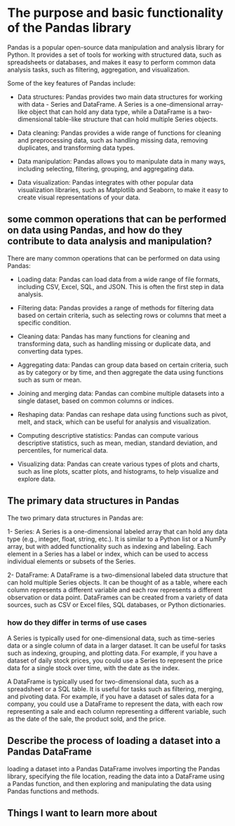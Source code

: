 # The purpose and basic functionality of the Pandas library

Pandas is a popular open-source data manipulation and analysis library for Python. It provides a set of tools for working with structured data, such as spreadsheets or databases, and makes it easy to perform common data analysis tasks, such as filtering, aggregation, and visualization.

Some of the key features of Pandas include:

* Data structures: Pandas provides two main data structures for working with data - Series and DataFrame. A Series is a one-dimensional array-like object that can hold any data type, while a DataFrame is a two-dimensional table-like structure that can hold multiple Series objects.

* Data cleaning: Pandas provides a wide range of functions for cleaning and preprocessing data, such as handling missing data, removing duplicates, and transforming data types.

* Data manipulation: Pandas allows you to manipulate data in many ways, including selecting, filtering, grouping, and aggregating data.

* Data visualization: Pandas integrates with other popular data visualization libraries, such as Matplotlib and Seaborn, to make it easy to create visual representations of your data.

## some common operations that can be performed on data using Pandas, and how do they contribute to data analysis and manipulation?

There are many common operations that can be performed on data using Pandas:

* Loading data: Pandas can load data from a wide range of file formats, including CSV, Excel, SQL, and JSON. This is often the first step in data analysis.

* Filtering data: Pandas provides a range of methods for filtering data based on certain criteria, such as selecting rows or columns that meet a specific condition.

* Cleaning data: Pandas has many functions for cleaning and transforming data, such as handling missing or duplicate data, and converting data types.

* Aggregating data: Pandas can group data based on certain criteria, such as by category or by time, and then aggregate the data using functions such as sum or mean.

* Joining and merging data: Pandas can combine multiple datasets into a single dataset, based on common columns or indices.

* Reshaping data: Pandas can reshape data using functions such as pivot, melt, and stack, which can be useful for analysis and visualization.

* Computing descriptive statistics: Pandas can compute various descriptive statistics, such as mean, median, standard deviation, and percentiles, for numerical data.

* Visualizing data: Pandas can create various types of plots and charts, such as line plots, scatter plots, and histograms, to help visualize and explore data.

## The primary data structures in Pandas
The two primary data structures in Pandas are:

1- Series: A Series is a one-dimensional labeled array that can hold any data type (e.g., integer, float, string, etc.). It is similar to a Python list or a NumPy array, but with added functionality such as indexing and labeling. Each element in a Series has a label or index, which can be used to access individual elements or subsets of the Series.

2- DataFrame: A DataFrame is a two-dimensional labeled data structure that can hold multiple Series objects. It can be thought of as a table, where each column represents a different variable and each row represents a different observation or data point. DataFrames can be created from a variety of data sources, such as CSV or Excel files, SQL databases, or Python dictionaries.

### how do they differ in terms of use cases
A Series is typically used for one-dimensional data, such as time-series data or a single column of data in a larger dataset. It can be useful for tasks such as indexing, grouping, and plotting data. For example, if you have a dataset of daily stock prices, you could use a Series to represent the price data for a single stock over time, with the date as the index.

A DataFrame is typically used for two-dimensional data, such as a spreadsheet or a SQL table. It is useful for tasks such as filtering, merging, and pivoting data. For example, if you have a dataset of sales data for a company, you could use a DataFrame to represent the data, with each row representing a sale and each column representing a different variable, such as the date of the sale, the product sold, and the price.

## Describe the process of loading a dataset into a Pandas DataFrame
loading a dataset into a Pandas DataFrame involves importing the Pandas library, specifying the file location, reading the data into a DataFrame using a Pandas function, and then exploring and manipulating the data using Pandas functions and methods.

## Things I want to learn more about
